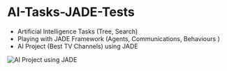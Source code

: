 AI-Tasks-JADE-Tests
===================

+ Artificial Intelligence Tasks (Tree, Search)
+ Playing with JADE Framework (Agents, Communications, Behaviours )
+ AI Project (Best TV Channels) using JADE

![AI Project using JADE](https://raw.githubusercontent.com/EslaMx7/AI-Tasks-JADE-Tests/master/AIProjectScreenshot.png)
